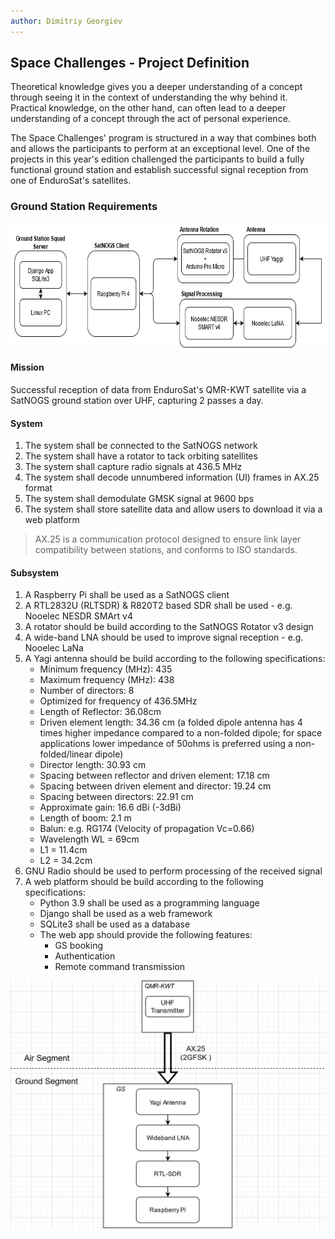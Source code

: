 ```yaml
---
author: Dimitriy Georgiev
---
```

## Space Challenges - Project Definition

Theoretical knowledge gives you a deeper understanding of a concept through seeing it in the context of understanding the why behind it.
Practical knowledge, on the other hand, can often lead to a deeper understanding of a concept through the act of personal experience.

The Space Challenges' program is structured in a way that combines both and allows the participants to perform at an exceptional level.
One of the projects in this year's edition challenged the participants to build a fully functional ground station and establish successful signal reception from one of EnduroSat's satellites.

### Ground Station Requirements

<img src="https://raw.githubusercontent.com/Silverlined/silverlined.github.io/main/res/diagram.png" alt="Block Diagram" width="700" height="200"> 

#### Mission

Successful reception of data from EnduroSat's QMR-KWT satellite via a SatNOGS ground station over UHF, capturing 2 passes a day.

#### System

1. The system shall be connected to the SatNOGS network
2. The system shall have a rotator to tack orbiting satellites
3. The system shall capture radio signals at 436.5 MHz
4. The system shall decode unnumbered information (UI) frames in AX.25 format
5. The system shall demodulate GMSK signal at 9600 bps
6. The system shall store satellite data and allow users to download it via a web platform

> AX.25 is a communication protocol designed to ensure link layer compatibility between stations, and conforms to ISO standards. 

#### Subsystem

1. A Raspberry Pi shall be used as a SatNOGS client
2. A RTL2832U (RLTSDR) & R820T2 based SDR shall be used - e.g. Nooelec NESDR SMArt v4
3. A rotator should be build according to the SatNOGS Rotator v3 design
4. A wide-band LNA should be used to improve signal reception - e.g. Nooelec LaNa
5. A Yagi antenna should be build according to the following specifications:
	- Minimum frequency (MHz): 435 
	- Maximum frequency (MHz): 438 
	- Number of directors: 8 
	- Optimized for frequency of 436.5MHz 
	- Length of Reflector: 36.08cm 
	- Driven element length: 34.36 cm (a folded dipole antenna has 4 times higher impedance compared to a non-folded dipole; for space applications lower impedance of 50ohms is preferred using a non-folded/linear dipole)
	- Director length: 30.93 cm 
	- Spacing between reflector and driven element: 17.18 cm 
	- Spacing between driven element and director: 19.24 cm 
	- Spacing between directors: 22.91 cm 
	- Approximate gain: 16.6 dBi (-3dBi) 
	- Length of boom: 2.1 m
	- Balun: e.g. RG174 (Velocity of propagation Vc=0.66)
	- Wavelength WL = 69cm
	- L1 = 11.4cm
	- L2 = 34.2cm
6. GNU Radio should be used to perform processing of the received signal
7. A web platform should be build according to the following specifications:
    - Python 3.9 shall be used as a programming language
    - Django shall be used as a web framework
    - SQLite3 shall be used as a database
    - The web app should provide the following features:
        - GS booking
        - Authentication
        - Remote command transmission


<img src="https://raw.githubusercontent.com/Silverlined/silverlined.github.io/main/res/air_ground.png" alt="Block Diagram" width="600"> 
